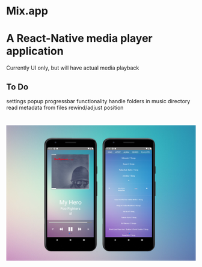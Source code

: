 # Mix.app

<h1>A React-Native media player application</h1>

<p>Currently UI only, but will have actual media playback</p>

<h2>To Do</h2>
settings popup
progressbar functionality
handle folders in music directory
read metadata from files
rewind/adjust position


# ![responsive](readme/readmescreenshots.png)